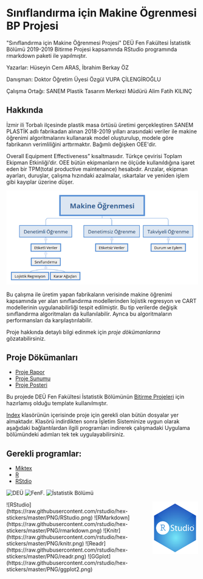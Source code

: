 # Sınıflandırma için Makine Ögrenmesi BP Projesi
"Sınıflandırma için Makine Öğrenmesi Projesi" DEÜ Fen Fakültesi İstatistik Bölümü 2019-2019 Bitirme Projesi kapsamında RStudio programında rmarkdown paketi ile yapılmıştır.

Yazarlar: Hüseyin Cem ARAS, İbrahim Berkay ÖZ

Danışman: Doktor Öğretim Üyesi Özgül VUPA ÇİLENGİROĞLU

Çalışma Ortağı: SANEM Plastik Tasarım Merkezi Müdürü Alim Fatih KILINÇ

## Hakkında
İzmir ili Torbalı ilçesinde plastik masa örtüsü üretimi gerçekleştiren SANEM PLASTİK adlı fabrikadan alınan 2018-2019 yılları arasındaki veriler ile makine öğrenimi algoritmalarını kullanarak model oluşturulup, modele göre fabrikanın verimliliğini arttırmaktır. Bağımlı değişken OEE'dir.

Overall Equipment Effectiveness” kısaltmasıdır. Türkçe çevirisi Toplam Ekipman Etkinliği’dir. OEE bütün ekipmanların ne ölçüde kullanıldığına işaret eden bir TPM(total productive maintenance) hesabıdır. Arızalar, ekipman ayarları, duruşlar, çalışma hızındaki azalmalar, ıskartalar ve yeniden işlem gibi kayıplar üzerine düşer.

![Makine Öğrenmesinde Kullanılan Yöntemler](index\figure\makine-ogrenmesi.png)

Bu çalışma ile üretim yapan fabrikaların verisinde makine öğrenimi kapsamında yer alan sınıflandırma modellerinden lojistik regresyon ve CART modellerinin uygulanabilirliği tespit edilmiştir. Bu tip verilerde değişik sınıflandırma algoritmaları da kullanılabilir. Ayrıca bu algoritmaların performansları da karşılaştırılabilir.

Proje hakkında detaylı bilgi edinmek için _proje dökümanlarına_ gözatabilirsiniz.

## Proje Dökümanları
- [Proje Rapor](/pdfs/Rapor.pdf)
- [Proje Sunumu](/pdfs/Sunum.pdf)
- [Proje Posteri](/pdfs/Poster.pdf)

Bu projede DEÜ Fen Fakültesi İstatistik Bölümünün [Bitirme Projeleri](http://istatistik.deu.edu.tr/index.php/tr/bitirme-projeleri/) için hazırlamış olduğu template kullanılmıştır.

[Index](/index) klasörünün içerisinde proje için gerekli olan bütün dosyalar yer almaktadır. Klasörü indirdikten sonra İşletim Sisteminize uygun olarak aşağıdaki bağlantılardan ilgili programları indirerek çalışmadaki Uygulama bölümündeki adımları tek tek uygulayabilirsiniz.

## Gerekli programlar:
- [Miktex](https://miktex.org/download)
- [R](https://cloud.r-project.org/)
- [RStdio](https://rstudio.com/products/rstudio/download/)

![DEÜ](https://edebiyat.deu.edu.tr/wp-content/uploads/DEU-Logo-PNG-250x250.png)
![FenF.](https://fen.deu.edu.tr/wp-content/uploads/2020/04/Fen-Fakultesi-Logo-250x250.png)
![İstatistik Bölümü](http://istatistik.deu.edu.tr/wp-content/uploads/2019/02/300-dpi-istatistik-logo-22.png)

<img src="https://raw.githubusercontent.com/rstudio/hex-stickers/master/PNG/RStudio.png" width="120" align="right" />
![RStudio](https://raw.githubusercontent.com/rstudio/hex-stickers/master/PNG/RStudio.png)
![RMarkdown](https://raw.githubusercontent.com/rstudio/hex-stickers/master/PNG/rmarkdown.png)
![Knitr](https://raw.githubusercontent.com/rstudio/hex-stickers/master/PNG/knitr.png)
![Readr](https://raw.githubusercontent.com/rstudio/hex-stickers/master/PNG/readr.png)
![GGplot](https://raw.githubusercontent.com/rstudio/hex-stickers/master/PNG/ggplot2.png)
